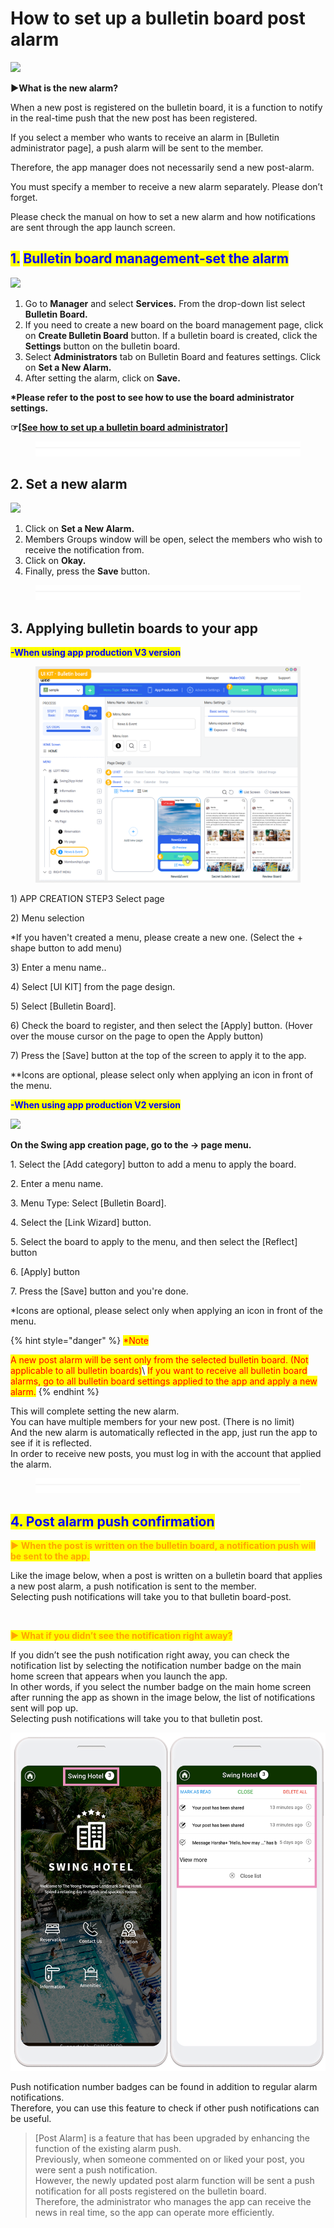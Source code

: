 # How to set up a bulletin board post alarm

![](https://support.swing2app.com/wp-content/uploads/2018/09/bb10-1.png)



**▶What is the new alarm?**

When a new post is registered on the bulletin board, it is a function to notify in the real-time push that the new post has been registered.

If you select a member who wants to receive an alarm in \[Bulletin administrator page], a push alarm will be sent to the member.

Therefore, the app manager does not necessarily send a new post-alarm.

You must specify a member to receive a new alarm separately. Please don’t forget.

Please check the manual on how to set a new alarm and how notifications are sent through the app launch screen.



## <mark style="color:blue;">1.</mark> <mark style="color:blue;">Bulletin board management-set the alarm</mark>

![](https://support.swing2app.com/wp-content/uploads/2018/09/b32-e1587041719400-1.png)

1. Go to **Manager** and select **Services.** From the drop-down list select **Bulletin Board.**
2. If you need to create a new board on the board management page, click on  **Create Bulletin Board** button. If a bulletin board is created, click the **Settings** button on the bulletin board.
3. Select **Administrators** tab on Bulletin Board and features settings. Click on **Set a New Alarm.**
4. After setting the alarm, click on **Save.**&#x20;



**\*Please refer to the post to see how to use the board administrator settings.**

**☞**[**\[See how to set up a bulletin board administrator\]**](administrator.md)



<figure><img src="../../../.gitbook/assets/구분선 (1) (1).PNG" alt=""><figcaption></figcaption></figure>

## 2. Set a new alarm

![](https://support.swing2app.com/wp-content/uploads/2018/09/b33.png)



1. Click on **Set a New Alarm.**&#x20;
2. Members Groups window will be open, select the members who wish to receive the notification from.
3. Click on **Okay.**&#x20;
4. Finally, press the **Save** button.



<figure><img src="../../../.gitbook/assets/구분선 (1) (1).PNG" alt=""><figcaption></figcaption></figure>

## 3. Applying bulletin boards to your app



<mark style="color:blue;">**-When using app production V3 version**</mark>

<figure><img src="../../../.gitbook/assets/en_게시판적용.png" alt=""><figcaption></figcaption></figure>

1\) APP CREATION STEP3 Select page

2\) Menu selection

\*If you haven't created a menu, please create a new one. (Select the + shape button to add menu)

3\) Enter a menu name..

4\) Select \[UI KIT] from the page design.

5\) Select \[Bulletin Board].

6\) Check the board to register, and then select the \[Apply] button. (Hover over the mouse cursor on the page to open the Apply button)

7\) Press the \[Save] button at the top of the screen to apply it to the app.

\*\*Icons are optional, please select only when applying an icon in front of the menu.





<mark style="color:blue;">**-When using app production V2 version**</mark>

![](https://wp.swing2app.co.kr/wp-content/uploads/2018/09/%EA%B2%8C%EC%8B%9C%ED%8C%90%EC%A0%81%EC%9A%A9NEW1-1.png)

**On the Swing app creation page, go to the → page menu.**

1\. Select the \[Add category] button to add a menu to apply the board.

2\. Enter a menu name.

3\. Menu Type: Select \[Bulletin Board].

4\. Select the \[Link Wizard] button.

5\. Select the board to apply to the menu, and then select the \[Reflect] button

6\. \[Apply] button

7\. Press the \[Save] button and you're done.

\*Icons are optional, please select only when applying an icon in front of the menu.

{% hint style="danger" %}
<mark style="color:red;">\*Note</mark>

&#x20;<mark style="color:red;">A new post alarm will be sent only from the selected bulletin board. (Not applicable to all bulletin boards)</mark>\ <mark style="color:red;">If you want to receive all bulletin board alarms, go to all bulletin board settings applied to the app and apply a new alarm.</mark>&#x20;
{% endhint %}



This will complete setting the new alarm.\
You can have multiple members for your new post. (There is no limit)\
And the new alarm is automatically reflected in the app, just run the app to see if it is reflected.\
In order to receive new posts, you must log in with the account that applied the alarm.

<figure><img src="../../../.gitbook/assets/구분선 (1) (1).PNG" alt=""><figcaption></figcaption></figure>

## <mark style="color:blue;">**4. Post alarm push confirmation**</mark>

<mark style="color:orange;">**▶ When the post is written on the bulletin board, a notification push will be sent to the app.**</mark>

Like the image below, when a post is written on a bulletin board that applies a new post alarm, a push notification is sent to the member.\
Selecting push notifications will take you to that bulletin board-post.&#x20;

<div align="left">

<img src="https://support.swing2app.com/wp-content/uploads/2018/09/Group-2778.png" alt="">

</div>

<mark style="color:orange;">**▶ What if you didn’t see the notification right away?**</mark>

If you didn’t see the push notification right away, you can check the notification list by selecting the notification number badge on the main home screen that appears when you launch the app.\
In other words, if you select the number badge on the main home screen after running the app as shown in the image below, the list of notifications sent will pop up.\
Selecting push notifications will take you to that bulletin post.

<div align="left">

<img src="../../../.gitbook/assets/Untitlgesed-2.png" alt="">

</div>

Push notification number badges can be found in addition to regular alarm notifications.\
Therefore, you can use this feature to check if other push notifications can be useful.

> \[Post Alarm] is a feature that has been upgraded by enhancing the function of the existing alarm push. \
> Previously, when someone commented on or liked your post, you were sent a push notification.\
> However, the newly updated post alarm function will be sent a push notification for all posts registered on the bulletin board.\
> Therefore, the administrator who manages the app can receive the news in real time, so the app can operate more efficiently.
